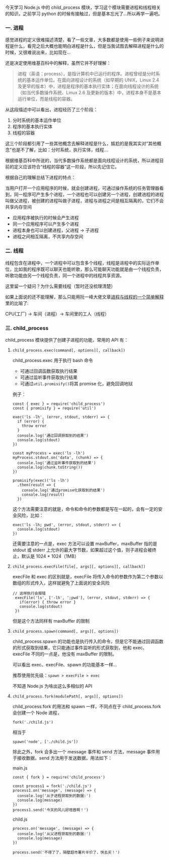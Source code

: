 今天学习 Node.js 中的 child_process 模块，学习这个模块需要进程和线程相关的知识，之前学习 python 的时候有接触过，但是基本忘光了...所以再学一遍吧。

### 一. 进程

感觉进程的定义很难描述清楚，看了一些文章，大多数都是使用一些例子来说明进程是什么，看完之后大概也能明白进程是什么，但是当我试图去解释进程是什么的时候，又很难说出来，比如现在...

还是决定使用维基百科中的解释，虽然它并不好理解：

> 进程（英语：process），是指计算机中已运行的程序。进程曾经是分时系统的基本运作单位。在面向进程设计的系统（如早期的 UNIX，Linux 2.4 及更早的版本）中，进程是程序的基本执行实体；在面向线程设计的系统（如当代多数操作系统、Linux 2.6 及更新的版本）中，进程本身不是基本运行单位，而是线程的容器。

从这段描述中可以看出，进程经历了三个阶段：

1. 分时系统的基本运作单位
2. 程序的基本执行实体
3. 线程的容器

这三个阶段都引用了一些其他概念去解释进程是什么，尴尬的是我其实对“其他概念”也是不了解，比如：分时系统，执行实体，线程...

根据维基百科中所说的，当代多数操作系统都是面向线程设计的系统，所以进程目前的定义应该符合“线程的容器”这一阶段，所以先记住它。

根据自己的理解总结下进程的特点：

当用户打开一个应用程序的时候，就会创建进程，可通过操作系统的任务管理器看到，同一程序可产生多个进程，一个进程也可以创建另一个进程，创建进程的进程叫做父进程，被创建的进程叫做子进程，进程与进程之间是相互隔离的，它们不会共享内存空间

- 应用程序被执行的时候会产生进程
- 同一个应用程序可以产生多个进程
- 进程本身也可以创建进程，父进程 -> 子进程
- 进程之间相互隔离，不共享内存空间

### 二. 线程

线程包含在进程中，一个进程中可以包含多个线程，线程是进程中的实际运作单位，比如我的程序既可以聊天也能听歌，那么可能聊天功能就是由一个线程负责，听歌功能由另一个线程负责，同一个进程中的线程共享资源。

这里留一个疑问？为什么需要线程（暂时还没梳理清楚）

如果上面说的还不能理解，那么只能用阮一峰大佬文章[进程与线程的一个简单解释](https://www.ruanyifeng.com/blog/2013/04/processes_and_threads.html)里的比喻了:

CPU(工厂) -> 车间（进程）-> 车间里的工人（线程）

### 三. child_process

child_process 模块提供了创建子进程的功能，常用的 API 有：

1. `child_process.exec(command[, options][, callback])`

   child_process.exec 用于执行 bash 命令

   - 可通过回调函数获取执行结果
   - 可通过监听事件获取执行结果
   - 可通过`util.promisify()`将其 promise 化，避免回调地狱

   例子：

   ```
   const { exec } = require('child_process')
   const { promisify } = require('util')

   exec('ls -lh', (error, stdout, stderr) => {
     if (error) {
       throw error
     }
     console.log('通过回调获取到的结果')
     console.log(stdout)
   })

   const myProcess = exec('ls -lh')
   myProcess.stdout.on('data', (chunk) => {
     console.log('通过监听事件获取到的结果')
     console.log(chunk.toString())
   })

   promisify(exec)('ls -lh')
     .then(result => {
       console.log('通过promise化获取到的结果')
       console.log(result)
     })
   ```

   这个方法需要注意的就是，命令和命令的参数都是写在一起的，会有一定的安全风险，比如：

   ```
   exec('ls -lh; pwd', (error, stdout, stderr) => {
     console.log(stdout)
   })
   ```

   还需要注意的一点是，exec 方法可以设置 maxBuffer，maxBuffer 指的是 stdout 或 stderr 上允许的最大字节数，如果超过这个值，则子进程会被终止，默认是 1024 \* 1024（1MB）

2. `child_process.execFile(file[, args][, options][, callback])`

   execFile 和 exec 的区别就是，execFile 将传入命令的参数作为第二个参数以数组的形式传入，这样就避免了上面说的安全风险

   ```
   // 这样执行会报错
    execFile('ls', ['-lh', ';pwd'], (error, stdout, stderr) => {
      if(error) { throw error }
      console.log(stdout)
    })
   ```

   但是这个方法同样有 maxBuffer 的限制

3. `child_process.spawn(command[, args][, options])`

   child_process.spawn 的功能也是执行传入的命令，但是它不能通过回调函数的形式获取到结果，它只能通过事件监听的形式获取到，他和 exec、execFile 不同的一点是，他没有 maxBuffer 的限制。

   可以看出 exec、execFile、spawn 的功能基本一样...

   推荐使用优先级：`spawn > execFile > exec`

   不知道 Node.js 为啥出这么多相似的 API

4. `child_process.fork(modulePath[, args][, options])`

   child_process.fork 的用法和 spawn 一样，不同点在于 child_process.fork 会创建一个 Node 进程，

   ```
   fork('./child.js')
   ```

   相当于

   ```
   spawn('node', ['./child.js'])
   ```

   除此之外，fork 会多出一个 message 事件和 send 方法，message 事件用于接收数据，send 方法用于发送数据，用法如下：

   main.js

   ```
   const { fork } = require('child_process')

   const process1 = fork('./child.js')
   process1.on('message', (message) => {
     console.log('从子进程获取到的数据:')
     console.log(message)
   })
   process1.send('今天的风儿好喧嚣啊！')
   ```

   child.js

   ```
   process.on('message', (message) => {
     console.log('从父进程获取到的数据:')
     console.log(message)
   })

   process.send('不得了了，隔壁超市薯片半价了，快去买！')
   ```
